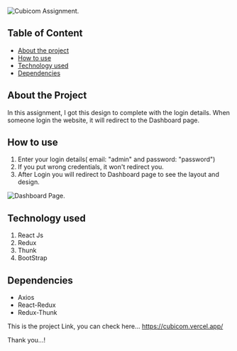  ![Cubicom Assignment](https://i.imgur.com/2QdrsHk.png).

## Table of Content

* [About the project](#about-the-project)
* [How to use](#how-to-use)
* [Technology used](#technology-used)
* [Dependencies](#dependencies)


## About the Project

In this assignment, I got this design to complete with the login details. When someone login the website, it will redirect to the Dashboard page. 

## How to use 

 1. Enter your login details( email: "admin" and password: "password")
 2. If you put wrong credentials, it won't redirect you. 
 3. After Login you will redirect to Dashboard page to see the layout and design. 

 ![Dashboard Page](https://i.imgur.com/l1gdEJg.png).


## Technology used

1. React Js
2. Redux
3. Thunk 
4. BootStrap


## Dependencies

* Axios
* React-Redux
* Redux-Thunk

 This is the project Link, you can check here... https://cubicom.vercel.app/

Thank you...!